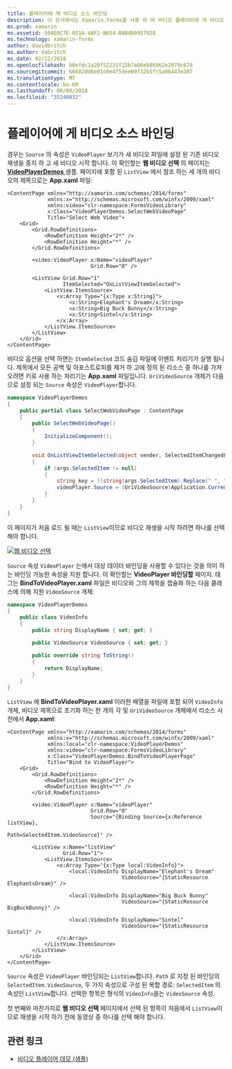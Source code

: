```yaml
---
title: 플레이어에 게 비디오 소스 바인딩
description: 이 문서에서는 Xamarin.Forms를 사용 하 여 비디오 플레이어에 게 비디오 소스에 바인딩하는 방법을 설명 합니다.
ms.prod: xamarin
ms.assetid: 504E0C7E-051A-4AF2-B654-BAB4D0957928
ms.technology: xamarin-forms
author: davidbritch
ms.author: dabritch
ms.date: 02/12/2018
ms.openlocfilehash: b0efdc1a20f52231f15b7a08eb86962e2079c678
ms.sourcegitcommit: 66682dd8e93c0e4f5dee69f32b5fc5a96443e307
ms.translationtype: MT
ms.contentlocale: ko-KR
ms.lasthandoff: 06/08/2018
ms.locfileid: "35240032"
---
```

# <a name="binding-video-sources-to-the-player"></a>플레이어에 게 비디오 소스 바인딩

경우는 `Source` 의 속성은 `VideoPlayer` 보기가 새 비디오 파일에 설정 된 기존 비디오 재생을 중지 하 고 새 비디오 시작 합니다. 이 확인할는 **웹 비디오 선택** 의 페이지는 [ **VideoPlayerDemos** ](https://developer.xamarin.com/samples/xamarin-forms/customrenderers/VideoPlayerDemos/) 샘플. 페이지에 포함 된 `ListView` 에서 참조 하는 세 개의 비디오의 제목으로는 **App.xaml** 파일:

```xaml
<ContentPage xmlns="http://xamarin.com/schemas/2014/forms"
             xmlns:x="http://schemas.microsoft.com/winfx/2009/xaml"
             xmlns:video="clr-namespace:FormsVideoLibrary"
             x:Class="VideoPlayerDemos.SelectWebVideoPage"
             Title="Select Web Video">
    <Grid>
        <Grid.RowDefinitions>
            <RowDefinition Height="2*" />
            <RowDefinition Height="*" />
        </Grid.RowDefinitions>

        <video:VideoPlayer x:Name="videoPlayer"
                           Grid.Row="0" />

        <ListView Grid.Row="1"
                  ItemSelected="OnListViewItemSelected">
            <ListView.ItemsSource>
                <x:Array Type="{x:Type x:String}">
                    <x:String>Elephant's Dream</x:String>
                    <x:String>Big Buck Bunny</x:String>
                    <x:String>Sintel</x:String>
                </x:Array>
            </ListView.ItemsSource>
        </ListView>
    </Grid>
</ContentPage>
```

비디오 옵션을 선택 하면는 `ItemSelected` 코드 숨김 파일에 이벤트 처리기가 실행 됩니다. 제목에서 모든 공백 및 아포스트로피를 제거 하 고에 정의 된 리소스 중 하나를 가져오려면 키로 사용 하는 처리기는 **App.xaml** 파일입니다. `UriVideoSource` 개체가 다음으로 설정 되는 `Source` 속성은 `VideoPlayer`합니다.

```csharp
namespace VideoPlayerDemos
{
    public partial class SelectWebVideoPage : ContentPage
    {
        public SelectWebVideoPage()
        {
            InitializeComponent();
        }

        void OnListViewItemSelected(object sender, SelectedItemChangedEventArgs args)
        {
            if (args.SelectedItem != null)
            {
                string key = ((string)args.SelectedItem).Replace(" ", "").Replace("'", "");
                videoPlayer.Source = (UriVideoSource)Application.Current.Resources[key];
            }
        }
    }
}
```

이 페이지가 처음 로드 될 때는 `ListView`이므로 비디오 재생을 시작 하려면 하나를 선택 해야 합니다.

[![웹 비디오 선택](source-bindings-images/selectwebvideo-small.png "웹 비디오 선택")](source-bindings-images/selectwebvideo-large.png#lightbox "웹 비디오를 선택 합니다.")

`Source` 속성 `VideoPlayer` 는에서 대상 데이터 바인딩을 사용할 수 있다는 것을 의미 하는 바인딩 가능한 속성을 지원 합니다. 이 확인할는 **VideoPlayer 바인딩할** 페이지. 태그는 **BindToVideoPlayer.xaml** 파일은 비디오와 그의 제목을 캡슐화 하는 다음 클래스에 의해 지원 `VideoSource` 개체:

```csharp
namespace VideoPlayerDemos
{
    public class VideoInfo
    {
        public string DisplayName { set; get; }

        public VideoSource VideoSource { set; get; }

        public override string ToString()
        {
            return DisplayName;
        }
    }
}
```

`ListView` 에 **BindToVideoPlayer.xaml** 이러한 배열을 파일에 포함 되어 `VideoInfo` 개체, 비디오 제목으로 초기화 하는 한 개의 각 및 `UriVideoSource` 개체에서 리소스 사전에서  **App.xaml**:

```xaml
<ContentPage xmlns="http://xamarin.com/schemas/2014/forms"
             xmlns:x="http://schemas.microsoft.com/winfx/2009/xaml"
             xmlns:local="clr-namespace:VideoPlayerDemos"
             xmlns:video="clr-namespace:FormsVideoLibrary"
             x:Class="VideoPlayerDemos.BindToVideoPlayerPage"
             Title="Bind to VideoPlayer">
    <Grid>
        <Grid.RowDefinitions>
            <RowDefinition Height="2*" />
            <RowDefinition Height="*" />
        </Grid.RowDefinitions>

        <video:VideoPlayer x:Name="videoPlayer"
                           Grid.Row="0"
                           Source="{Binding Source={x:Reference listView},
                                            Path=SelectedItem.VideoSource}" />

        <ListView x:Name="listView"
                  Grid.Row="1">
            <ListView.ItemsSource>
                <x:Array Type="{x:Type local:VideoInfo}">
                    <local:VideoInfo DisplayName="Elephant's Dream"
                                     VideoSource="{StaticResource ElephantsDream}" />

                    <local:VideoInfo DisplayName="Big Buck Bunny"
                                     VideoSource="{StaticResource BigBuckBunny}" />

                    <local:VideoInfo DisplayName="Sintel"
                                     VideoSource="{StaticResource Sintel}" />
                </x:Array>
            </ListView.ItemsSource>
        </ListView>
    </Grid>
</ContentPage>
```

`Source` 속성은 `VideoPlayer` 바인딩되는 `ListView`합니다. `Path` 로 지정 된 바인딩의 `SelectedItem.VideoSource`, 두 가지 속성으로 구성 된 복합 경로: `SelectedItem` 의 속성인 `ListView`합니다. 선택한 항목은 형식의 `VideoInfo`을는 `VideoSource` 속성.

첫 번째와 마찬가지로 **웹 비디오 선택** 페이지에서 선택 된 항목이 처음에서 `ListView`이므로 재생을 시작 하기 전에 동영상 중 하나를 선택 해야 합니다.


## <a name="related-links"></a>관련 링크

- [비디오 플레이어 데모 (샘플)](https://developer.xamarin.com/samples/xamarin-forms/customrenderers/VideoPlayerDemos/)
